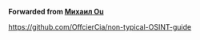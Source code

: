 **Forwarded from [Михаил Ou](https://t.me/Sucumbee)**

https://github.com/OffcierCia/non-typical-OSINT-guide
